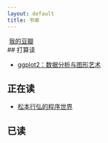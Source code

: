 ```yaml
---
layout: default
title: 书单
---
```


<div class="right">
  <img src="http://img3.douban.com/favicon.ico" alt="">
  <a href="http://www.douban.com/people/28935831/">我的豆瓣</a>
</div>
## 打算读

- [ggplot2：数据分析与图形艺术](http://book.douban.com/subject/24527091/)


## 正在读

- [松本行弘的程序世界](http://book.douban.com/subject/6756090/)

## 已读

